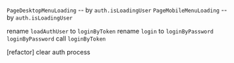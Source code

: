 `PageDesktopMenuLoading` -- by `auth.isLoadingUser`
`PageMobileMenuLoading` -- by `auth.isLoadingUser`

rename `loadAuthUser` to `loginByToken`
rename `login` to `loginByPassword`
`loginByPassword` call `loginByToken`

[refactor] clear auth process
